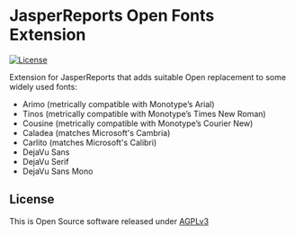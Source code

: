 # JasperReports Open Fonts Extension

[![License](https://img.shields.io/badge/license-AGPLv3-blue.svg)](https://www.gnu.org/licenses/agpl-3.0.txt)

Extension for JasperReports that adds suitable Open replacement to some widely used fonts:

- Arimo (metrically compatible with Monotype’s Arial)
- Tinos (metrically compatible with Monotype’s Times New Roman)
- Cousine (metrically compatible with Monotype’s Courier New)
- Caladea (matches Microsoft's Cambria)
- Carlito (matches Microsoft's Calibri)
- DejaVu Sans
- DejaVu Serif
- DejaVu Sans Mono

## License

This is Open Source software released under [AGPLv3](./LICENSE.txt)